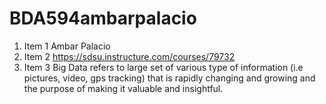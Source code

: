 # BDA594ambarpalacio
1. Item 1 Ambar Palacio
1. Item 2 https://sdsu.instructure.com/courses/79732
1. Item 3 Big Data refers to large set of various type of information (i.e pictures, video, gps tracking) that is rapidly changing and growing and the purpose of making it valuable and insightful. 
